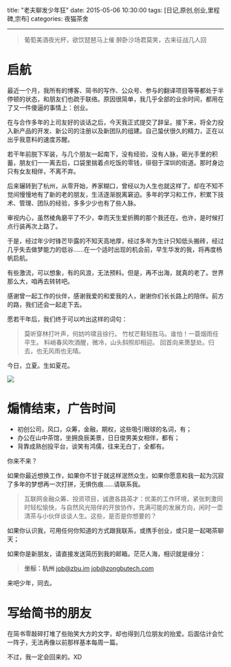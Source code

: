 title: "老夫聊发少年狂"
date: 2015-05-06 10:30:00
tags: [日记,原创,创业,里程碑,宗布]
categories: 夜猫茶舍

---

<!-- 
（微信转发用）我知道，这一天你已经等了很久了，那么现在，我要正式宣布啦。要说的话都在帖子里，欢迎收看，欢迎转发，内容不多不耗流量：
预计发布顺序：
个人博客，简书，微信朋友圈

实际发生时间：
外包接单：2015年3月（掌生财）
考虑创业：2015年4月（与枫惠接触后）
发辞职意向邮件：2015年4月28日（Chris）
正式宣布辞职：2015年5月6日（Amber部门会议，交接开始）
-->

> 葡萄美酒夜光杯，欲饮琵琶马上催
> 醉卧沙场君莫笑，古来征战几人回

# 启航

最近一个月，我所有的博客、简书的写作、公众号、参与的翻译项目等等都处于半停顿的状态，和朋友们也疏于联络。原因很简单，我几乎全部的业余时间，都用在了又一件傻逼的事情上：创业。

在与合作多年的上司友好的谈话之后，今天我正式提交了辞呈。接下来，将全力投入新产品的开发、新公司的注册以及新团队的组建。自己蛰伏很久的精力，正在以出乎我意料的速度苏醒。

若干年前脱下军装，与几个朋友一起南下，没有经验，没有人脉，砸光手里的积蓄，朋友们一一离去后，口袋里揣着点吃饭的零钱，徘徊于深圳的街道。那时身边只有女友相伴，不离不弃。

后来辗转到了杭州，从零开始，养家糊口，曾经以为人生也就这样了。却在不知不觉间慢慢地有了新的老的朋友，生活逐渐脱离窘迫。多年的学习和工作，积累下技术、管理、团队的经验，多多少少也有了些人脉。

审视内心，虽然棱角磨平了不少，幸而天生爱折腾的那个我还在。也许，是时候打点行装再次上路了。

于是，经过年少时锋芒毕露的不知天高地厚，经过多年为生计只知低头搬砖，经过几乎失去做梦能力的低谷……在一个适时出现的机会前，早生华发的我，将再度杨帆启航。

<!-- more -->

有些激流，可以想象，有的风浪，无法预料。但是，再不出海，就真的老了。世界那么大，咱再去转转吧。

感谢曾一起工作的伙伴，感谢我爱的和爱我的人，谢谢你们长长路上的陪伴。前方的路，我们还会一起走下去。

愿若干年后，我们终于可以吟出这样的词句：

>莫听穿林打叶声，何妨吟啸且徐行。
>竹杖芒鞋轻胜马。谁怕！一蓑烟雨任平生。
>料峭春风吹酒醒，微冷，山头斜照却相迎。
>回首向来萧瑟处。归去，也无风雨也无晴。

今日，立夏。生如夏花。
<!-- 使生如夏花之绚烂，死如秋叶之静美 -->

![](http://catxn.u.qiniudn.com/images/acg/onepiece_hat01.jpg-o)


# 煽情结束，广告时间 

- 初创公司，风口，众筹，金融，期权，这些吸引眼球的名词，有；
- 办公在山中茶馆，坐拥良辰美景，日日俊男美女相伴，都有；
- 背靠成熟创投平台，谈笑有鸿儒，往来无白丁，全都有。

你来不来？

如果你最近想换工作，如果你不甘于就这样泯然众生，如果你愿意和我一起为沉寂了多年的梦想再一次打拼，无惧伤痕……请联系我。

>互联网金融众筹、投资项目，诚邀各路英才：优美的工作环境，紧张刺激同时轻松愉快，与自然风光陪伴的开放协作，充满可能的发展方向，闲时一壶清茶与小伙伴谈谈人生。这些，是否是你想要的？

如果你认识我，可用任何你知道的方式跟我联系，或携手创业，或只是一起喝茶聊天；

如果你是新朋友，请直接发送简历到我的邮箱。茫茫人海，相识就是缘分：

>**坐标：杭州**
<job@zbu.im>
<job@zongbutech.com>

来吧少年，同去。

# 写给简书的朋友

在简书零敲碎打堆了些贻笑大方的文字，却也得到几位朋友的抬爱。后面估计会忙一阵子，无法再像以前那样基本每周一篇。

不过，我一定会回来的。XD

<!-- 掌生财公司介绍
杭州掌生财信息科技有限公司创办于2014年。已经得到顶级投资机构的天使融资。公司核心团队来自it、游戏、电商、金融等行业，拥有丰富的传统金融行业和移动互联网产品研发、运营经验及各类金融资源。

我们的产品致力于打造中国最专业的账户管理、投资理财、助理服务等目前中高财富人群急需的服务。不仅提供一般的记账等日常服务，更是结合国内外投资市场的特点，推出特色投资品供用户选择。私人助理服务更是打造一对一直接全方位、无死角服务，直击用户痛点，开辟一片蓝海市场。
-->

